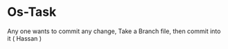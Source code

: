 # Os-Task

Any one wants to commit any change, 
Take a Branch file, then commit into it
( Hassan ) 

